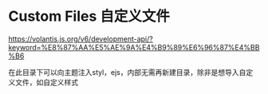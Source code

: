 # Custom Files 自定义文件

https://volantis.js.org/v6/development-api/?keyword=%E8%87%AA%E5%AE%9A%E4%B9%89%E6%96%87%E4%BB%B6

在此目录下可以向主题注入styl，ejs，内部无需再新建目录，除非是想导入自定义文件，如自定义样式